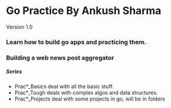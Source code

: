 # Go Practice By Ankush Sharma
Version 1.0
### Learn how to build go apps and practicing them.
### Building a web news post aggregator

##### Series
- Prac*_Basics deal with all the basic stuff.
- Prac*_Tough deals with complex algos and data structures.
- Prac*_Projects deal with some projects in go, will be in folders 
